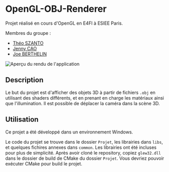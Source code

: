 # OpenGL-OBJ-Renderer
Projet réalisé en cours d'OpenGL en E4FI à ESIEE Paris.

Membres du groupe :
- [Théo SZANTO](https://github.com/indyteo)
- [Jenny CAO](https://github.com/jennycjay)
- [Joe BERTHELIN](https://github.com/jo3pro)

![Aperçu du rendu de l'application](Rendu.gif)

## Description

Le but du projet est d'afficher des objets 3D à partir de fichiers `.obj` en utilisant des shaders différents, et en prenant en charge les matériaux ainsi que l'illumination. Il est possible de déplacer la caméra dans la scène 3D.

## Utilisation

Ce projet a été développé dans un environnement Windows.

Le code du projet se trouve dans le dossier `Projet`, les librairies dans `libs`, et quelques fichires annexes dans `common`. Les librairies ont été incluses pour plus de simplicité.
Après avoir cloné le repository, copiez `glew32.dll` dans le dossier de build de CMake du dossier `Projet`. Vous devriez pouvoir exécuter CMake pour build le projet.
